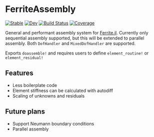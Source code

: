 # FerriteAssembly

[![Stable](https://img.shields.io/badge/docs-stable-blue.svg)](https://KnutAM.github.io/FerriteAssembly.jl/stable)
[![Dev](https://img.shields.io/badge/docs-dev-blue.svg)](https://KnutAM.github.io/FerriteAssembly.jl/dev)
[![Build Status](https://github.com/KnutAM/FerriteAssembly.jl/actions/workflows/CI.yml/badge.svg?branch=main)](https://github.com/KnutAM/FerriteAssembly.jl/actions/workflows/CI.yml?query=branch%3Amain)
[![Coverage](https://codecov.io/gh/KnutAM/FerriteAssembly.jl/branch/main/graph/badge.svg)](https://codecov.io/gh/KnutAM/FerriteAssembly.jl)

General and performant assembly system for [Ferrite.jl](https://github.com/Ferrite-FEM/Ferrite.jl/).
Currently only sequential assembly supported, but this will be extended 
to parallel assembly. Both `DofHandler` and `MixedDofHandler` are supported.

Exports `doassemble!` and requires users to define `element_routine!` or `element_residual!`

## Features
* Less boilerplate code
* Element stiffness can be calculated with autodiff
* Scaling of unknowns and residuals

## Future plans
* Support Neumann boundary conditions
* Parallel assembly
